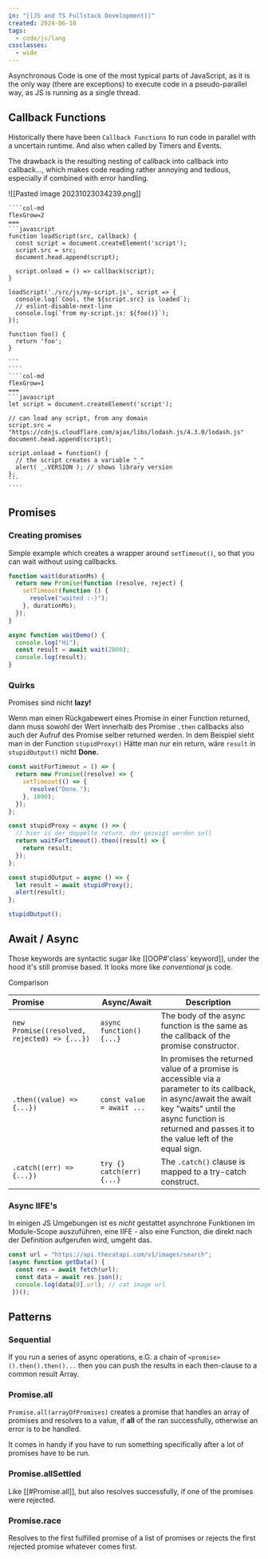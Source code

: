 ```yaml
---
in: "[[JS and TS Fullstack Development]]"
created: 2024-06-10
tags:
  - code/js/lang
cssclasses:
  - wide
---
```

 
Asynchronous Code is one of the most typical parts of JavaScript, as it is the only way (there are exceptions) to execute code in a pseudo-parallel way, as JS is running as a single thread.

## Callback Functions

Historically there have been `Callback Functions`  to run code in parallel with a uncertain runtime. And also when called by Timers and Events. 

The drawback is the resulting nesting of callback into callback into callback..., which makes code reading rather annoying and tedious, especially if combined with error handling.

![[Pasted image 20231023034239.png]]
`````col
````col-md
flexGrow=2
===
```javascript
function loadScript(src, callback) {
  const script = document.createElement('script');
  script.src = src;
  document.head.append(script);

  script.onload = () => callback(script);
}

loadScript('./src/js/my-script.js', script => {
  console.log(`Cool, the ${script.src} is loaded`);
  // eslint-disable-next-line
  console.log(`from my-script.js: ${foo()}`);
});

function foo() {
  return 'foo';
}

```
````
````col-md
flexGrow=1
===
```javascript
let script = document.createElement('script');

// can load any script, from any domain
script.src = "https://cdnjs.cloudflare.com/ajax/libs/lodash.js/4.3.0/lodash.js"
document.head.append(script);

script.onload = function() {
  // the script creates a variable "_"
  alert( _.VERSION ); // shows library version
};
```
````
`````

## Promises

### Creating promises

Simple example which creates a wrapper around `setTimeout()`, so that you can wait without using callbacks.

```js
function wait(durationMs) {
  return new Promise(function (resolve, reject) {
    setTimeout(function () {
      resolve("waited :-)");
    }, durationMs);
  });
}

async function waitDemo() {
  console.log("Hi");
  const result = await wait(2000);
  console.log(result);
}

```


### Quirks

Promises sind nicht **lazy!**

Wenn man einen Rückgabewert eines Promise in einer Function returned, dann muss sowohl der Wert innerhalb des Promise `.then` callbacks also auch der Aufruf des Promise selber returned werden. In dem Beispiel sieht man in der Function `stupidProxy()` Hätte man nur ein return, wäre `result` in `stupidOutput()` nicht **Done.**

```javascript
const waitForTimeout = () => {
  return new Promise((resolve) => {
    setTimeout(() => {
      resolve("Done.");
    }, 1000);
  });
};

const stupidProxy = async () => {
  // hier is der doppelte return, der gezeigt werden soll
  return waitForTimeout().then((result) => {
    return result;
  });
};

const stupidOutput = async () => {
  let result = await stupidProxy();
  alert(result);
};

stupidOutput();
```

## Await / Async

Those keywords are syntactic sugar like [[OOP#'class' keyword]], under the hood it's still promise based. It looks more like *conventional* js code. 

Comparison

| Promise                                      | Async/Await               | Description                                                                                                                                                                                                             |
|:-------------------------------------------- | ------------------------- | ----------------------------------------------------------------------------------------------------------------------------------------------------------------------------------------------------------------------- |
| `new Promise((resolved, rejected) => {...})` | `async function(){...}`   | The body of the async function is the same as the callback of the promise constructor.                                                                                                                                  |
| `.then((value) => {...})`                    | `const value = await ...` | In promises the returned value of a promise is accessible via a parameter to its callback, in async/await the await key "waits" until the async function is returned and passes it to the value left of the equal sign. |
| `.catch((err) => {...})`                       | `try {} catch(err) {...}` | The `.catch()` clause is mapped to a try-catch construct.                                                                                                                                                               | 
### Async IIFE's

In einigen JS Umgebungen ist es *nicht* gestattet asynchrone Funktionen im Module-Scope auszuführen, eine IIFE - also eine Function, die direkt nach der Definition aufgerufen wird, umgeht das. 

```js
const url = "https://api.thecatapi.com/v1/images/search";
(async function getData() {
  const res = await fetch(url);
  const data = await res.json();
  console.log(data[0].url); // cat image url
 })();
```

## Patterns

### Sequential 

If you run a series of async operations, e.G. a chain of `<promise>().then().then()...` then you can push the results in each then-clause to a common result Array.

### Promise.all

`Promise.all(arrayOfPromises)` creates a promise that handles an array of promises and resolves to a value, if **all** of the ran successfully, otherwise an error is to be handled. 

It comes in handy if you have to run something specifically after a lot of promises have to be run. 

### Promise.allSettled
Like [[#Promise.all]], but also resolves successfully, if one of the promises were rejected.

### Promise.race
Resolves to the first fulfilled promise of a list of promises or rejects the first rejected promise whatever comes first.
